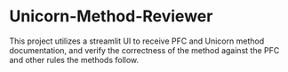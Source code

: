# Unicorn-Method-Reviewer
This project utilizes a streamlit UI to receive PFC and Unicorn method documentation, and verify the correctness of the method against the PFC and other rules the methods follow. 
